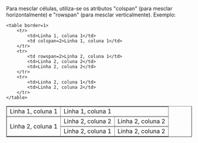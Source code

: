 Para mesclar células, utiliza-se os atributos "colspan" (para mesclar horizontalmente) e "rowspan" (para 
mesclar verticalmente). Exemplo:

	<table border=1>
		<tr>
			<td>Linha 1, coluna 1</td>
			<td colspan=2>Linha 1, coluna 1</td>
		</tr>
		<tr>
			<td rowspan=2>Linha 2, coluna 1</td>
			<td>Linha 2, coluna 2</td>
			<td>Linha 2, coluna 2</td>
		</tr>
		<tr>
			<td>Linha 2, coluna 1</td>
			<td>Linha 2, coluna 2</td>
		</tr>
	</table>

<table border=1>
	<tr>
		<td>Linha 1, coluna 1</td>
		<td colspan=2>Linha 1, coluna 1</td>
	</tr>
	<tr>
		<td rowspan=2>Linha 2, coluna 1</td>
		<td>Linha 2, coluna 2</td>
		<td>Linha 2, coluna 2</td>
	</tr>
	<tr>
		<td>Linha 2, coluna 1</td>
		<td>Linha 2, coluna 2</td>
	</tr>
</table>


